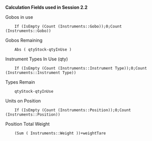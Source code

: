 <b>Calculation Fields used in Session 2.2</b>


Gobos in use

        If (IsEmpty (Count (Instruments::Gobo));0;Count (Instruments::Gobo))

Gobos Remaining

        Abs ( qtyStock-qtyInUse )

Instrument Types In Use (qty)

        If (IsEmpty (Count (Instruments::Instrument Type));0;Count (Instruments::Instrument Type))

Types Remain

        qtyStock-qtyInUse

Units on Position

        If (IsEmpty (Count (Instruments::Position));0;Count (Instruments::Position))

Position Total Weight

        (Sum ( Instruments::Weight ))+weightTare
